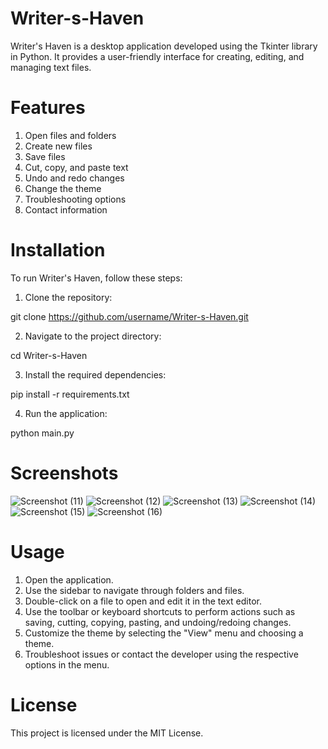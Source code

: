# Writer-s-Haven

Writer's Haven is a desktop application developed using the Tkinter library in Python. It provides a user-friendly interface for creating, editing, and managing text files.


# Features

1. Open files and folders
2. Create new files
3. Save files
4. Cut, copy, and paste text
5. Undo and redo changes
6. Change the theme
7. Troubleshooting options
8. Contact information


# Installation

To run Writer's Haven, follow these steps:

1. Clone the repository:

git clone https://github.com/username/Writer-s-Haven.git

2. Navigate to the project directory:

cd Writer-s-Haven

3. Install the required dependencies:

pip install -r requirements.txt

4. Run the application:

python main.py


# Screenshots

![Screenshot (11)](https://github.com/themuditjain/Writer-s-Haven/assets/88787437/f1de499e-caa0-4ea1-9be6-f7812063ec33)
![Screenshot (12)](https://github.com/themuditjain/Writer-s-Haven/assets/88787437/81d456ae-3421-4ec0-b829-9b63ded152f0)
![Screenshot (13)](https://github.com/themuditjain/Writer-s-Haven/assets/88787437/4a7d4b88-d21c-46d2-83c4-505cb8090516)
![Screenshot (14)](https://github.com/themuditjain/Writer-s-Haven/assets/88787437/22bb490b-5a26-49e2-bb71-22367f2f7b5d)
![Screenshot (15)](https://github.com/themuditjain/Writer-s-Haven/assets/88787437/d4201eb1-d0ae-468f-8318-e8b2c433fbdc)
![Screenshot (16)](https://github.com/themuditjain/Writer-s-Haven/assets/88787437/8bc38e39-fce7-436f-9b63-2e9dc63d1fc1)


# Usage

1. Open the application.
2. Use the sidebar to navigate through folders and files.
3. Double-click on a file to open and edit it in the text editor.
4. Use the toolbar or keyboard shortcuts to perform actions such as saving, cutting, copying, pasting, and undoing/redoing changes.
5. Customize the theme by selecting the "View" menu and choosing a theme.
6. Troubleshoot issues or contact the developer using the respective options in the menu.

# License

This project is licensed under the MIT License.
